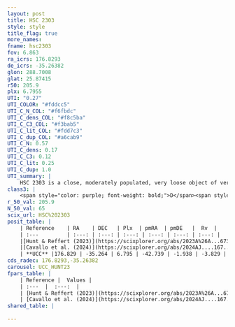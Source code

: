 ```yaml
---
layout: post
title: HSC 2303
style: style
title_flag: true
more_names: 
fname: hsc2303
fov: 6.863
ra_icrs: 176.8293
de_icrs: -35.26382
glon: 288.7008
glat: 25.87415
r50: 205.9
plx: 6.7955
UTI: "0.27"
UTI_COLOR: "#fddcc5"
UTI_C_N_COL: "#f6fbdc"
UTI_C_dens_COL: "#f8c5ba"
UTI_C_C3_COL: "#f3bab5"
UTI_C_lit_COL: "#fdd7c3"
UTI_C_dup_COL: "#a6cab9"
UTI_C_N: 0.57
UTI_C_dens: 0.17
UTI_C_C3: 0.12
UTI_C_lit: 0.25
UTI_C_dup: 1.0
UTI_summary: |
    HSC 2303 is a close, moderately populated, very loose object of very low C3 quality. It was recently reported in the literature.
class3: |
    <span style="color: purple; font-weight: bold;">D</span><span style="color: red; font-weight: bold;">C</span>
r_50_val: 205.9
N_50_val: 65
scix_url: HSC%202303
posit_table: |
    | Reference    | RA    | DEC   | Plx  | pmRA  | pmDE   |  Rv  |
    | :---         | :---: | :---: | :---: | :---: | :---: | :---: |
    |[Hunt & Reffert (2023)](https://scixplorer.org/abs/2023A%26A...673A.114H) | 169.138 | -35.598 | 7.079 | -42.073 | -2.196 | -0.135 |
    |[Cavallo et al. (2024)](https://scixplorer.org/abs/2024AJ....167...12C) | 177.577 | -35.173 | 7.14 | -- | -- | -- |
    | **UCC** |176.829 | -35.264 | 6.795 | -42.739 | -1.938 | -3.829 | 
cds_radec: 176.8293,-35.26382
carousel: UCC_HUNT23
fpars_table: |
    | Reference |  Values |
    | :---  |  :---:  |
    | [Hunt & Reffert (2023)](https://scixplorer.org/abs/2023A%26A...673A.114H) | `AV50=0.268, diffAV50=0.93, MOD50=5.908, logAge50=7.901` |
    | [Cavallo et al. (2024)](https://scixplorer.org/abs/2024AJ....167...12C) | `AV50=0.39, dMod50=5.77, logAge50=8.16, [Fe/H]50=0.19` |
shared_table: |
    
---
```

